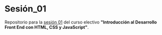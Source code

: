 # Sesión_01
Repositorio para la [sesión 01](https://github.com/profesorfaco/front-2023-1/tree/main/sesion_01) del curso electivo **"Introducción al Desarrollo Front End con HTML, CSS y JavaScript"**.
